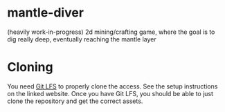 # mantle-diver
(heavily work-in-progress) 2d mining/crafting game, where the goal is to dig really deep, eventually reaching the mantle layer

# Cloning

You need [Git LFS](https://git-lfs.com/) to properly clone the access.
See the setup instructions on the linked website.
Once you have Git LFS, you should be able to just clone the repository and get the correct assets.
